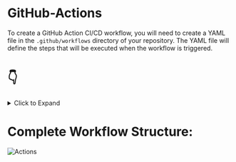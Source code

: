 # GitHub-Actions

To create a GitHub Action CI/CD workflow, you will need to create a YAML file in the `.github/workflows` directory of your repository. The YAML file will define the steps that will be executed when the workflow is triggered.

# 👇
<details>
   <summary>Click to Expand</summary>

Steps:-

    Here are the steps on how to perform a GitHub Action CI/CD workflow:

- Create a new repository on GitHub.
- In the repository, create a new file called `.github/workflows/example.yml`.
- In the example.yml file, define the steps that need to be taken in the CI/CD workflow.
- Save the example.yml file.
- Push the example.yml file to the repository.
- Make a change to the code in the repository.
- Push the change to the repository.
- The CI/CD workflow will be triggered and the steps that you defined in the example.yml file will be executed.
   
You can customize the example.yml file to meet the specific needs of your project. For example, you can add additional steps to the workflow, such as building the application or deploying the application to a production environment.

By automating the process of building, testing, and deploying your application, you can ensure that your application is always in a working state. This can help to improve the reliability of your application and make it easier to maintain. 
   </details>


# Complete Workflow Structure:


   ![Actions](https://res.cloudinary.com/practicaldev/image/fetch/s--NYzgUCZI--/c_limit%2Cf_auto%2Cfl_progressive%2Cq_auto%2Cw_880/https://dev-to-uploads.s3.amazonaws.com/uploads/articles/bhjt07ov8xmnrp9obtvo.png)
